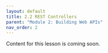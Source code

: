 ```yaml
---
layout: default
title: 2.2 REST Controllers
parent: "Module 2: Building Web APIs"
nav_order: 2
---
```


Content for this lesson is coming soon.
